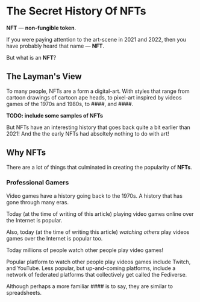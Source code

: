 # The Secret History Of NFTs

**NFT** — **non-fungible token**.

If you were paying attention to the art-scene in 2021 and 2022, then you have probably heard that name — **NFT**.

But what is an **NFT**?

## The Layman's View

To many people, NFTs are a form a digital-art.
With styles that range
from cartoon drawings of cartoon ape heads,
to pixel-art inspired by videos games of the 1970s and 1980s,
to ####,
and ####.

**TODO: include some samples of NFTs**

But NFTs have an interesting history that goes back quite a bit earlier than 2021!
And the the early NFTs had absoltely nothing to do with art!

## Why NFTs

There are a lot of things that culminated in creating the popularity of **NFTs**.

### Professional Gamers

Video games have a history going back to the 1970s.
A history that has gone through many eras.

Today (at the time of writing of this article) playing video games online over the Internet is popular.

Also, today (at the time of writing this article) _watching others_ play videos games over the Internet is popular too.

Today millions of people watch other people play video games!

Popular platform to watch other people play videos games include Twitch, and YouTube.
Less popular, but up-and-coming platforms, include a network of federated platforms that collectively get called the Fediverse.

Although perhaps a more familiar #### is to say, they are similar to spreadsheets.
